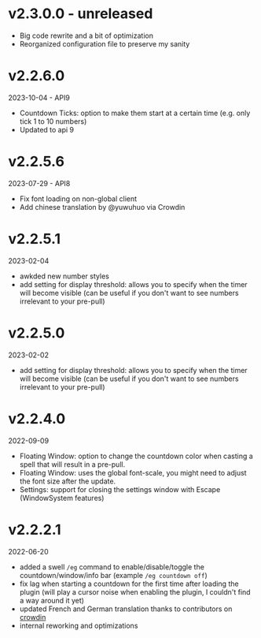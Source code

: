 ﻿# v2.3.0.0 - unreleased

- Big code rewrite and a bit of optimization
- Reorganized configuration file to preserve my sanity

# v2.2.6.0

2023-10-04 - API9

- Countdown Ticks: option to make them start at a certain time (e.g. only tick 1 to 10 numbers)
- Updated to api 9

# v2.2.5.6

2023-07-29 - API8

- Fix font loading on non-global client
- Add chinese translation by @yuwuhuo via Crowdin

# v2.2.5.1

2023-02-04

- awkded new number styles
- add setting for display threshold: allows you to specify when the timer will become visible (can be useful if you
  don't want to see numbers irrelevant to your pre-pull)

# v2.2.5.0

2023-02-02

- add setting for display threshold: allows you to specify when the timer will become visible (can be useful if you
  don't want to see numbers irrelevant to your pre-pull)

# v2.2.4.0

2022-09-09

- Floating Window: option to change the countdown color when casting a spell that will result in a pre-pull.
- Floating Window: uses the global font-scale, you might need to adjust the font size after the update.
- Settings: support for closing the settings window with Escape (WindowSystem features)

# v2.2.2.1

2022-06-20

- added a swell `/eg` command to enable/disable/toggle the countdown/window/info bar (example `/eg countdown off`)
- fix lag when starting a countdown for the first time after loading the plugin (will play a cursor noise when enabling
  the plugin, I couldn't find a way around it yet)
- updated French and German translation thanks to contributors on [crowdin](https://crwd.in/engagetimer)
- internal reworking and optimizations